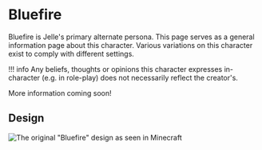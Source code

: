 # Bluefire
Bluefire is Jelle's primary alternate persona. This page serves as a general information page about this character. Various variations on this character exist to comply with different settings.

!!! info
    Any beliefs, thoughts or opinions this character expresses in-character (e.g. in role-play) does not necessarily reflect the creator's.

More information coming soon!

## Design
![The original "Bluefire" design as seen in Minecraft](https://i.imgur.com/8ukqYzv.png)
